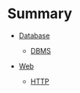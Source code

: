 # Summary

- [Database](./database/01-DBMS.md)

  - [DBMS](./database/01-DBMS.md)
  
- [Web](./web/01-HTTP.md)

  - [HTTP](./web/01-HTTP.md)